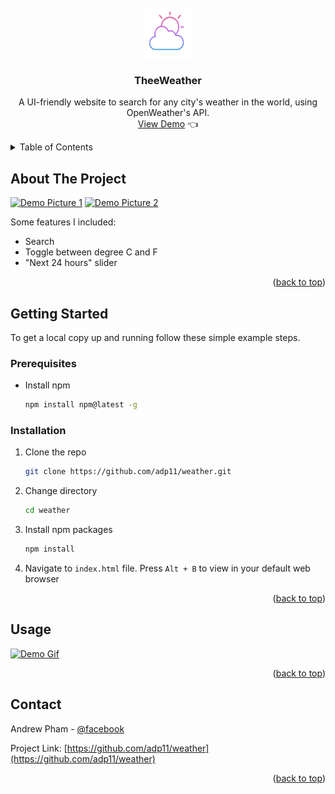 <div id="top"></div>

<!-- PROJECT LOGO -->
<br />
<div align="center">
  <img src="./images/logo.png" alt="Logo" width="80" height="80">
  <h3 align="center">TheeWeather</h3>
  <p align="center">
    A UI-friendly website to search for any city's weather in the world, using OpenWeather's API.
    <br />
    <a href="https://google.com">View Demo</a> 👈
  </p>
</div>


<!-- TABLE OF CONTENTS -->
<details>
  <summary>Table of Contents</summary>
  <ol>
    <li>
      <a href="#about-the-project">About The Project</a>
    <li>
      <a href="#getting-started">Getting Started</a>
      <ul>
        <li><a href="#prerequisites">Prerequisites</a></li>
        <li><a href="#installation">Installation</a></li>
      </ul>
    </li>
    <li><a href="#usage">Usage</a></li>
    <li><a href="#contact">Contact</a></li>
    <li><a href="#acknowledgments">Acknowledgments</a></li>
  </ol>
</details>



<!-- ABOUT THE PROJECT -->
## About The Project

[![Demo Picture 1][product-screenshot1]](https://google.com)
[![Demo Picture 2][product-screenshot2]](https://google.com)

Some features I included:
- Search
- Toggle between degree C and F
- "Next 24 hours" slider

<p align="right">(<a href="#top">back to top</a>)</p>

<!-- GETTING STARTED -->
## Getting Started

To get a local copy up and running follow these simple example steps.

### Prerequisites

* Install npm
  ```sh
  npm install npm@latest -g
  ```

### Installation

1. Clone the repo
   ```sh
   git clone https://github.com/adp11/weather.git
   ```
2. Change directory
   ```sh
   cd weather
   ```
3. Install npm packages
   ```sh
   npm install
   ```
3. Navigate to `index.html` file. Press `Alt + B` to view in your default web browser

<p align="right">(<a href="#top">back to top</a>)</p>


<!-- USAGE EXAMPLES -->
## Usage

[![Demo Gif][product-demo]](https://google.com)

<p align="right">(<a href="#top">back to top</a>)</p>


<!-- CONTACT -->
## Contact

Andrew Pham - [@facebook](https://www.facebook.com/profile.php?id=100008330377004)

Project Link: [https://github.com/adp11/weather](https://github.com/adp11/weather)

<p align="right">(<a href="#top">back to top</a>)</p>


<!-- MARKDOWN LINKS & IMAGES -->
<!-- https://www.markdownguide.org/basic-syntax/#reference-style-links -->
[product-screenshot1]: ./images/demo1.png
[product-screenshot2]: ./images/demo2.png
[product-demo]: ./images/theeweather.gif
